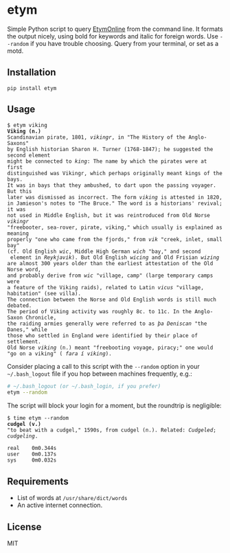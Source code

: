 etym
=========

Simple Python script to query [EtymOnline] from the command line. 
It formats the output nicely, using bold for keywords and italic for foreign words. 
Use `--random` if you have trouble choosing. Query from your terminal, 
or set as a motd. 

Installation
------------

    pip install etym


Usage
-----

<pre><code>$ etym viking
<b>Viking (n.)</b>
Scandinavian pirate, 1801, <i>vikingr</i>, in "The History of the Anglo-Saxons" 
by English historian Sharon H. Turner (1768-1847); he suggested the second element 
might be connected to <i>king</i>: The name by which the pirates were at first 
distinguished was Vikingr, which perhaps originally meant kings of the bays. 
It was in bays that they ambushed, to dart upon the passing voyager. But this 
later was dismissed as incorrect. The form <i>viking</i> is attested in 1820, 
in Jamieson's notes to "The Bruce." The word is a historians' revival; it was 
not used in Middle English, but it was reintroduced from Old Norse <i>vikingr</i> 
"freebooter, sea-rover, pirate, viking," which usually is explained as meaning 
properly "one who came from the fjords," from <i>vik</i> "creek, inlet, small bay" 
(cf. Old English <i>wic</i>, Middle High German <i>wich</i> "bay," and second 
 element in <i>Reykjavik</i>). But Old English <i>wicing</i> and Old Frisian <i>wizing</i> 
are almost 300 years older than the earliest attestation of the Old Norse word, 
and probably derive from <i>wic</i> "village, camp" (large temporary camps were 
a feature of the Viking raids), related to Latin <i>vicus</i> "village, habitation" (see villa). 
The connection between the Norse and Old English words is still much debated. 
The period of Viking activity was roughly 8c. to 11c. In the Anglo-Saxon Chronicle, 
the raiding armies generally were referred to as <i>þa Deniscan</i> "the Danes," while
those who settled in England were identified by their place of settlement. 
Old Norse <i>viking</i> (n.) meant "freebooting voyage, piracy;" one would
"go on a viking" ( <i>fara í viking</i>).
</code></pre>

Consider placing a call to this script with the `--random` option in your 
`~/.bash_logout` file if you hop between machines frequently, e.g.:

```sh
# ~/.bash_logout (or ~/.bash_login, if you prefer)
etym --random
```
The script will block your login for a moment, but the roundtrip is negligible: 

<pre><code>$ time etym --random
<b>cudgel (v.)</b>
"to beat with a cudgel," 1590s, from cudgel (n.). Related: <i>Cudgeled</i>; <i>cudgeling</i>.

real    0m0.344s
user    0m0.137s
sys     0m0.032s
</code></pre>

Requirements
------------

* List of words at `/usr/share/dict/words`
* An active internet connection.

License
----

MIT

[EtymOnline]:http://www.etymonline.com/
[requests]:http://docs.python-requests.org/en/latest/
[BeautifulSoup]:http://www.crummy.com/software/BeautifulSoup/
[blessings]:https://pypi.python.org/pypi/blessings/
[docopt]:http://docopt.org/

